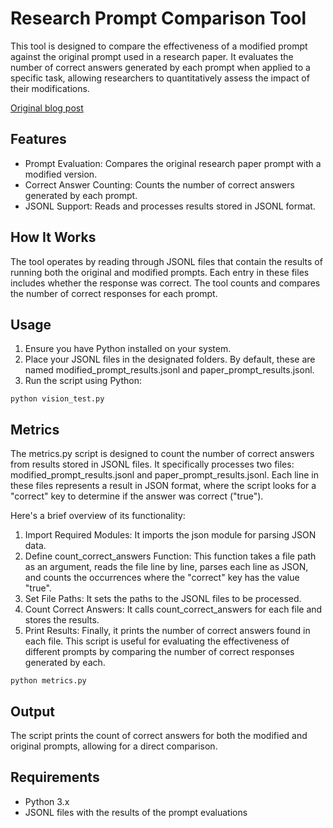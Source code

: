 
# Research Prompt Comparison Tool
This tool is designed to compare the effectiveness of a modified prompt against the original prompt used in a research paper. It evaluates the number of correct answers generated by each prompt when applied to a specific task, allowing researchers to quantitatively assess the impact of their modifications.

[Original blog post](https://andrewmayne.com/?p=765)


## Features
- Prompt Evaluation: Compares the original research paper prompt with a modified version.
- Correct Answer Counting: Counts the number of correct answers generated by each prompt.
- JSONL Support: Reads and processes results stored in JSONL format.

## How It Works
The tool operates by reading through JSONL files that contain the results of running both the original and modified prompts. Each entry in these files includes whether the response was correct. The tool counts and compares the number of correct responses for each prompt.

## Usage
1. Ensure you have Python installed on your system.
2. Place your JSONL files in the designated folders. By default, these are named modified_prompt_results.jsonl and paper_prompt_results.jsonl.
3. Run the script using Python:

```
python vision_test.py
```
## Metrics
The metrics.py script is designed to count the number of correct answers from results stored in JSONL files. It specifically processes two files: modified_prompt_results.jsonl and paper_prompt_results.jsonl. Each line in these files represents a result in JSON format, where the script looks for a "correct" key to determine if the answer was correct ("true").

Here's a brief overview of its functionality:

1. Import Required Modules: It imports the json module for parsing JSON data.
2. Define count_correct_answers Function: This function takes a file path as an argument, reads the file line by line, parses each line as JSON, and counts the occurrences where the "correct" key has the value "true".
3. Set File Paths: It sets the paths to the JSONL files to be processed.
4. Count Correct Answers: It calls count_correct_answers for each file and stores the results.
5. Print Results: Finally, it prints the number of correct answers found in each file.
This script is useful for evaluating the effectiveness of different prompts by comparing the number of correct responses generated by each.

```
python metrics.py
```

## Output
The script prints the count of correct answers for both the modified and original prompts, allowing for a direct comparison.

## Requirements
- Python 3.x
- JSONL files with the results of the prompt evaluations